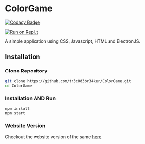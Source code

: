 # ColorGame

[![Codacy Badge](https://api.codacy.com/project/badge/Grade/78aaa61a52a64e4aa1a0cbb9733cd3b0)](https://app.codacy.com/manual/th3c0d3br34ker/ColorGame?utm_source=github.com&utm_medium=referral&utm_content=th3c0d3br34ker/ColorGame&utm_campaign=Badge_Grade_Dashboard)

[![Run on Repl.it](https://repl.it/badge/github/th3c0d3br34ker/ColorGame)](https://repl.it/github/th3c0d3br34ker/ColorGame)

A simple application using CSS, Javascript, HTML and ElectronJS.

## Installation

### Clone Repository

```bash
git clone https://github.com/th3c0d3br34ker/ColorGame.git
cd ColorGame
```

### Installation AND Run
```bash
npm install
npm start
```

### Website Version

Checkout the website version of the same [here](https://th3c0d3br34ker.github.io/ColorGame/)
